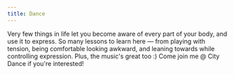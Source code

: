 ```yaml
---
title: Dance
---
```


Very few things in life let you become aware of every part of your body, and use it to express. So many lessons to learn here — from playing with tension, being comfortable looking awkward, and leaning towards while controlling expression. Plus, the music's great too :) Come join me @ City Dance if you're interested!
